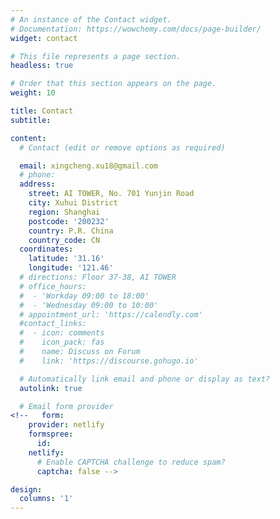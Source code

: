 ```yaml
---
# An instance of the Contact widget.
# Documentation: https://wowchemy.com/docs/page-builder/
widget: contact

# This file represents a page section.
headless: true

# Order that this section appears on the page.
weight: 10

title: Contact
subtitle:

content:
  # Contact (edit or remove options as required)

  email: xingcheng.xu18@gmail.com
  # phone: 
  address:
    street: AI TOWER, No. 701 Yunjin Road
    city: Xuhui District
    region: Shanghai
    postcode: '200232'
    country: P.R. China
    country_code: CN
  coordinates:
    latitude: '31.16'
    longitude: '121.46'
  # directions: Floor 37-38, AI TOWER
  # office_hours:
  #  - 'Workday 09:00 to 18:00'
  #  - 'Wednesday 09:00 to 10:00'
  # appointment_url: 'https://calendly.com'
  #contact_links:
  #  - icon: comments
  #    icon_pack: fas
  #    name: Discuss on Forum
  #    link: 'https://discourse.gohugo.io'

  # Automatically link email and phone or display as text?
  autolink: true

  # Email form provider
<!--   form:
    provider: netlify
    formspree:
      id:
    netlify:
      # Enable CAPTCHA challenge to reduce spam?
      captcha: false -->

design:
  columns: '1'
---
```


